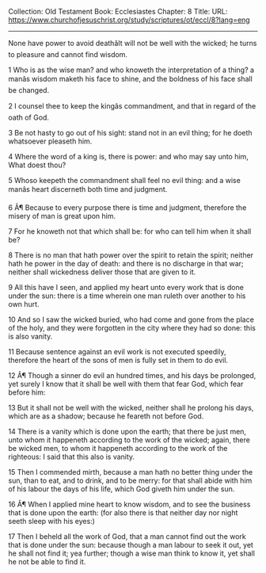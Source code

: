 Collection: Old Testament
Book: Ecclesiastes
Chapter: 8
Title: 
URL: https://www.churchofjesuschrist.org/study/scriptures/ot/eccl/8?lang=eng

---

None have power to avoid deathâIt will not be well with the wicked; he turns to pleasure and cannot find wisdom.

1 Who is as the wise man? and who knoweth the interpretation of a thing? a manâs wisdom maketh his face to shine, and the boldness of his face shall be changed.

2 I counsel thee to keep the kingâs commandment, and that in regard of the oath of God.

3 Be not hasty to go out of his sight: stand not in an evil thing; for he doeth whatsoever pleaseth him.

4 Where the word of a king is, there is power: and who may say unto him, What doest thou?

5 Whoso keepeth the commandment shall feel no evil thing: and a wise manâs heart discerneth both time and judgment.

6 Â¶ Because to every purpose there is time and judgment, therefore the misery of man is great upon him.

7 For he knoweth not that which shall be: for who can tell him when it shall be?

8 There is no man that hath power over the spirit to retain the spirit; neither hath he power in the day of death: and there is no discharge in that war; neither shall wickedness deliver those that are given to it.

9 All this have I seen, and applied my heart unto every work that is done under the sun: there is a time wherein one man ruleth over another to his own hurt.

10 And so I saw the wicked buried, who had come and gone from the place of the holy, and they were forgotten in the city where they had so done: this is also vanity.

11 Because sentence against an evil work is not executed speedily, therefore the heart of the sons of men is fully set in them to do evil.

12 Â¶ Though a sinner do evil an hundred times, and his days be prolonged, yet surely I know that it shall be well with them that fear God, which fear before him:

13 But it shall not be well with the wicked, neither shall he prolong his days, which are as a shadow; because he feareth not before God.

14 There is a vanity which is done upon the earth; that there be just men, unto whom it happeneth according to the work of the wicked; again, there be wicked men, to whom it happeneth according to the work of the righteous: I said that this also is vanity.

15 Then I commended mirth, because a man hath no better thing under the sun, than to eat, and to drink, and to be merry: for that shall abide with him of his labour the days of his life, which God giveth him under the sun.

16 Â¶ When I applied mine heart to know wisdom, and to see the business that is done upon the earth: (for also there is that neither day nor night seeth sleep with his eyes:)

17 Then I beheld all the work of God, that a man cannot find out the work that is done under the sun: because though a man labour to seek it out, yet he shall not find it; yea further; though a wise man think to know it, yet shall he not be able to find it.
